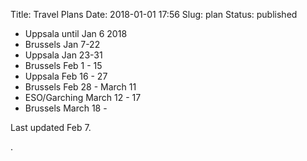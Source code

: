 Title: Travel Plans
Date: 2018-01-01 17:56
Slug: plan
Status: published


* Uppsala until Jan 6 2018
* Brussels Jan 7-22
* Uppsala Jan 23-31
* Brussels Feb 1 - 15
* Uppsala Feb 16 - 27
* Brussels Feb 28 - March 11
* ESO/Garching March 12 - 17
* Brussels March 18 -

Last updated Feb 7.

.
